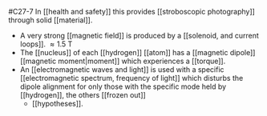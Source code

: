 #C27-7 
In [[health and safety]] this provides [[stroboscopic photography]] through solid [[material]].

- A very strong [[magnetic field]] is produced by a [[solenoid, and current loops]]. $\approx 1.5 \text{ T}$
- The [[nucleus]] of each [[hydrogen]] [[atom]] has a [[magnetic dipole]] [[magnetic moment|moment]] which experiences a [[torque]].
- An [[electromagnetic waves and light]] is used with a specific [[electromagnetic spectrum, frequency of light]] which disturbs the dipole alignment for only those with the specific mode held by [[hydrogen]], the others [[frozen out]]
	- [[hypotheses]].
